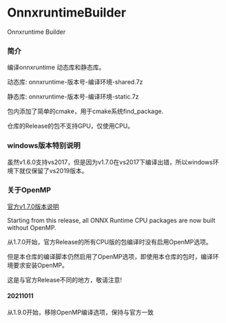 # OnnxruntimeBuilder

Onnxruntime Builder

### 简介

编译onnxruntime 动态库和静态库。

动态库: onnxruntime-版本号-编译环境-shared.7z

静态库: onnxruntime-版本号-编译环境-static.7z

包内添加了简单的cmake，用于cmake系统find_package.

仓库的Release的包不支持GPU，仅使用CPU。

### windows版本特别说明
虽然v1.6.0支持vs2017，但是因为v1.7.0在vs2017下编译出错，所以windows环境下就仅保留了vs2019版本。

### 关于OpenMP
[官方v1.7.0版本说明](https://github.com/microsoft/onnxruntime/releases/tag/v1.7.0)

Starting from this release, all ONNX Runtime CPU packages are now built without OpenMP.

从1.7.0开始，官方Release的所有CPU版的包编译时没有启用OpenMP选项。

但是本仓库的编译脚本仍然启用了OpenMP选项，即使用本仓库的包时，编译环境要求安装OpenMP。

这是与官方Release不同的地方，敬请注意!

#### 20211011
从1.9.0开始，移除OpenMP编译选项，保持与官方一致